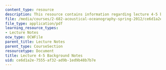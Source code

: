 ```yaml
---
content_type: resource
description: This resource contains information regarding lecture 4-5 background notes.
file: /media/courses/2-682-acoustical-oceanography-spring-2012/ce6d1a2e7555af32ad9b1ed9b48b7b7e_MIT2_682S12_bglec0405.pdf
file_type: application/pdf
learning_resource_types:
- Lecture Notes
ocw_type: OCWFile
parent_title: Lecture Notes
parent_type: CourseSection
resourcetype: Document
title: Lecture 4-5 Background Notes
uid: ce6d1a2e-7555-af32-ad9b-1ed9b48b7b7e
---
```

